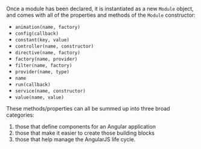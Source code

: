 Once a module has been declared, it is instantiated as a new `Module` object, and comes with all of the properties and methods of the `Module` constructor:

* `animation(name, factory)`
* `config(callback)`
* `constant(key, value)`
* `controller(name, constructor)`
* `directive(name, factory)`
* `factory(name, provider)`
* `filter(name, factory)`
* `provider(name, type)`
* `name`
* `run(callback)`
* `service(name, constructor)`
* `value(name, value)`

These methods/properties can all be summed up into three broad categories:

1. those that define components for an Angular application
2. those that make it easier to create those building blocks
3. those that help manage the AngularJS life cycle.